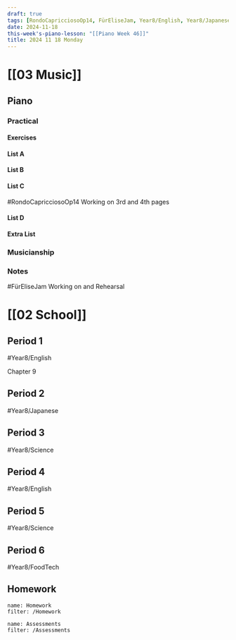 ```yaml
---
draft: true
tags: [RondoCapricciosoOp14, FürEliseJam, Year8/English, Year8/Japanese, Year8/Science, Year8/FoodTech]
date: 2024-11-18
this-week's-piano-lesson: "[[Piano Week 46]]"
title: 2024 11 18 Monday
---
```


# [[03 Music]]

## Piano

### Practical

#### Exercises

#### List A

#### List B

#### List C

#RondoCapricciosoOp14 Working on 3rd and 4th pages

#### List D

#### Extra List

### Musicianship

### Notes

#FürEliseJam Working on and Rehearsal

# [[02 School]]

## Period 1

#Year8/English

Chapter 9

## Period 2

#Year8/Japanese

## Period 3

#Year8/Science

## Period 4

#Year8/English

## Period 5

#Year8/Science

## Period 6

#Year8/FoodTech

## Homework

```todoist
name: Homework
filter: /Homework
```

```todoist
name: Assessments
filter: /Assessments
```
